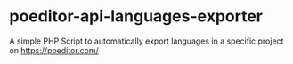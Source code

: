 # poeditor-api-languages-exporter
A simple PHP Script to automatically export languages in a specific project on https://poeditor.com/

